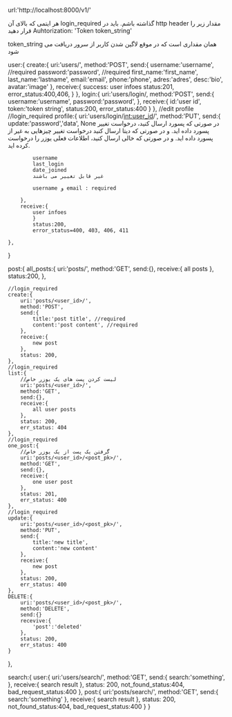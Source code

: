url:'http://localhost:8000/v1/'

هر ایتمی که بالای آن 
login_required
گذاشته باشم. باید در 
http header
مقدار زیر را قرار دهید
Auhtorization: 'Token token_string'

token_string همان مقداری است که در موقع لاگین شدن کاربر از سرور دریافت می شود

user:{
    create:{
        uri:'users/',
        method:'POST',
        send:{
            username:'username',  //required
            password:'password',    //required
            first_name:'first_name',
            last_name:'lastname',
            email:'email',
            phone:'phone',
            adres:'adres',
            desc:'bio',
            avatar:'image'
        },
        receive:{
            success: user infoes
            status:201,
            error_status:400,406,
        }
    },
    login:{
        uri:'users/login/,
        method:'POST',
        send:{
            username:'username',
            password:'password',
        },
        receive:{
            id:'user id',
            token:'token string',
            status:200,
            error_status:400
        }
    },
    //edit profile
    //login_required
    profile:{
        uri:'users/login/<int:user_id>/',
        method:'PUT',
        send:{
            update:'password','data', None
            در صورتی که پسورد ارسال کنید، درخواست تغییر پسورد داده اید. و در صورتی که دیتا ارسال
            کنید درخواست تغییر چیزهایی به غیر از پسورد داده اید. 
            و در صورتی که خالی ارسال کنید، اطلاعات فعلی یوزر را درخواست کرده اید.

            username 
            last_login
            date_joined
            غیر قابل تغییر می باشند

            username و email : required

        },
        receive:{
            user infoes
            }
            status:200,
            error_status=400, 403, 406, 411

    },
}


post:{
    all_posts:{
        uri:'posts/',
        method:'GET',
        send:{},
        receive:{
            all posts 
        },
        status:200,
    },

    //login_required
    create:{
        uri:'posts/<user_id>/',
        method:'POST',
        send:{
            title:'post title', //required
            content:'post content', //required
        },
        receive:{
            new post
        },
        status: 200,
    },
    //login_required
    list:{
        //لیست کردن پست های یک یوزر خاص
        uri:'posts/<user_id>/',
        method:'GET',
        send:{},
        receive:{
            all user posts
        },
        status: 200,
        err_status: 404
    },
    //login_required
    one_post:{
        //گرفتن یک پست از یک یوزر خاص
        uri:'posts/<user_id>/<post_pk>/',
        method:'GET',
        send:{},
        receive:{
            one user post
        },
        status: 201,
        err_status: 400
    },
    //login_required
    update:{
        uri:'posts/<user_id>/<post_pk>/',
        method:'PUT',
        send:{
            title:'new title',
            content:'new content'
        },
        receive:{
            new post
        },
        status: 200,
        err_status: 400
    },
    DELETE:{
        uri:'posts/<user_id>/<post_pk>/',
        method:'DELETE',
        send:{}
        recevive:{
            'post':'deleted'
        },
        status: 200,
        err_status: 400
    }
},


search:{
    user:{
        uri:'users/search/',
        method:'GET',
        send:{
            search:'something',
        },
        receive:{
            search result
        },
        status: 200,
        not_found_status:404,
        bad_request_status:400
    },
    post:{
        uri:'posts/search/',
        method:'GET',
        send:{
            search:'something'
        },
        receive:{
            search result
        },
        status: 200,
        not_found_status:404,
        bad_request_status:400
    }
}